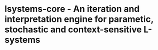 # lsystems-core - An iteration and interpretation engine for parametic, stochastic and context-sensitive L-systems
